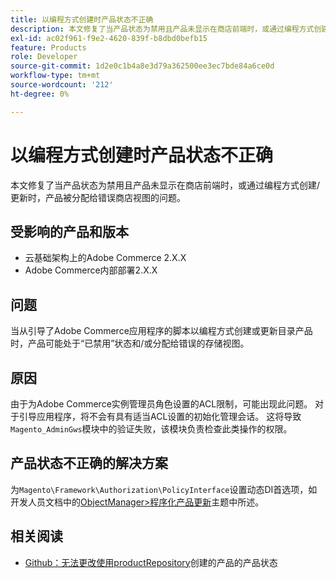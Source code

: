 ```yaml
---
title: 以编程方式创建时产品状态不正确
description: 本文修复了当产品状态为禁用且产品未显示在商店前端时，或通过编程方式创建/更新时，产品被分配给错误商店视图的问题。
exl-id: ac02f961-f9e2-4620-839f-b8dbd0befb15
feature: Products
role: Developer
source-git-commit: 1d2e0c1b4a8e3d79a362500ee3ec7bde84a6ce0d
workflow-type: tm+mt
source-wordcount: '212'
ht-degree: 0%

---
```


# 以编程方式创建时产品状态不正确

本文修复了当产品状态为禁用且产品未显示在商店前端时，或通过编程方式创建/更新时，产品被分配给错误商店视图的问题。

## 受影响的产品和版本

* 云基础架构上的Adobe Commerce 2.X.X
* Adobe Commerce内部部署2.X.X

## 问题

当从引导了Adobe Commerce应用程序的脚本以编程方式创建或更新目录产品时，产品可能处于“已禁用”状态和/或分配给错误的存储视图。

## 原因

由于为Adobe Commerce实例管理员角色设置的ACL限制，可能出现此问题。 对于引导应用程序，将不会有具有适当ACL设置的初始化管理会话。 这将导致`Magento_AdminGws`模块中的验证失败，该模块负责检查此类操作的权限。

## 产品状态不正确的解决方案

为`Magento\Framework\Authorization\PolicyInterface`设置动态DI首选项，如开发人员文档中的[ObjectManager>程序化产品更新](https://devdocs.magento.com/guides/v2.3/extension-dev-guide/object-manager.html#programmatic-product-updates)主题中所述。

## 相关阅读

* [Github：无法更改使用productRepository](https://github.com/magento/magento2/issues/5664)创建的产品的产品状态
